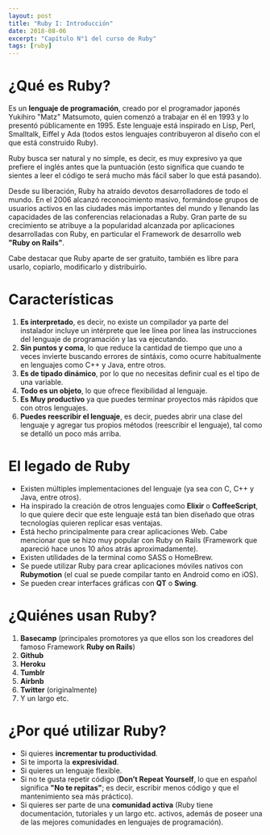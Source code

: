 ```yaml
---
layout: post
title: "Ruby I: Introducción"
date: 2018-08-06
excerpt: "Capítulo N°1 del curso de Ruby"
tags: [ruby]
---
```


# ¿Qué es Ruby?

Es un **lenguaje de programación**, creado por el programador japonés Yukihiro "Matz" Matsumoto, quien comenzó a trabajar en él en 1993 y lo presentó públicamente en 1995. Este lenguaje está inspirado en Lisp, Perl, Smalltalk, Eiffel y Ada (todos estos lenguajes contribuyeron al diseño con el que está construido Ruby).

Ruby busca ser natural y no simple, es decir, es muy expresivo ya que prefiere el inglés antes que la puntuación (esto significa que cuando te sientes a leer el código te será mucho más fácil saber lo que está pasando).

Desde su liberación, Ruby ha atraído devotos desarrolladores de todo el mundo. En el 2006 alcanzó reconocimiento masivo, formándose grupos de usuarios activos en las ciudades más importantes del mundo y llenando las capacidades de las conferencias relacionadas a Ruby. Gran parte de su crecimiento se atribuye a la popularidad alcanzada por aplicaciones desarrolladas con Ruby, en particular el Framework de desarrollo web **"Ruby on Rails"**.

Cabe destacar que Ruby aparte de ser gratuito, también es libre para usarlo, copiarlo, modificarlo y distribuirlo.

# Características

1. **Es interpretado**, es decir, no existe un compilador ya parte del instalador incluye un intérprete que lee línea por línea las instrucciones del lenguaje de programación y las va ejecutando.
2. **Sin puntos y coma**, lo que reduce la cantidad de tiempo que uno a veces invierte buscando errores de sintáxis, como ocurre habitualmente en lenguajes como C++ y Java, entre otros.
3. **Es de tipado dinámico**, por lo que no necesitas definir cual es el tipo de una variable.
4. **Todo es un objeto**, lo que ofrece flexibilidad al lenguaje.
5. **Es Muy productivo** ya que puedes terminar proyectos más rápidos que con otros lenguajes.
6. **Puedes reescribir el lenguaje**, es decir, puedes abrir una clase del lenguaje y agregar tus propios métodos (reescribir el lenguaje), tal como se detalló un poco más arriba.

# El legado de Ruby

* Existen múltiples implementaciones del lenguaje (ya sea con C, C++ y Java, entre otros).
* Ha inspirado la creación de otros lenguajes como **Elixir** o **CoffeeScript**, lo que quiere decir que este lenguaje está tan bien diseñado que otras tecnologías quieren replicar esas ventajas.
* Está hecho principalmente para crear aplicaciones Web. Cabe mencionar que se hizo muy popular con Ruby on Rails (Framework que apareció hace unos 10 años atrás aproximadamente).
* Existen utilidades de la terminal como SASS o HomeBrew.
* Se puede utilizar Ruby para crear aplicaciones móviles nativos con **Rubymotion** (el cual se puede compilar tanto en Android como en iOS).
* Se pueden crear interfaces gráficas con **QT** o **Swing**.

# ¿Quiénes usan Ruby?

1. **Basecamp** (principales promotores ya que ellos son los creadores del famoso Framework **Ruby on Rails**)
2. **Github**
3. **Heroku**
4. **Tumblr**
5. **Airbnb**
6. **Twitter** (originalmente)
7. Y un largo etc.

# ¿Por qué utilizar Ruby?

* Si quieres **incrementar tu productividad**.
* Si te importa la **expresividad**.
* Si quieres un lenguaje flexible.
* Si no te gusta repetir código (**Don’t Repeat Yourself**, lo que en español significa **"No te repitas"**; es decir, escribir menos código y que el mantenimiento sea más práctico).
* Si quieres ser parte de una **comunidad activa** (Ruby tiene documentación, tutoriales y un largo etc. activos, además de poseer una de las mejores comunidades en lenguajes de programación).
